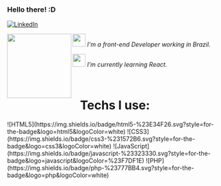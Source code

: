 ### Hello there! :D

<a href="https://br.linkedin.com/in/graziela-diehl" target="_blank">![LinkedIn](https://img.shields.io/badge/linkedin-%230077B5.svg?style=for-the-badge&logo=linkedin&logoColor=white)</a>

<div>
<img align=left src="https://user-images.githubusercontent.com/86322489/159967358-8e245b48-ee91-4130-afbf-6ba545924985.gif" width="150" />
  <p><img width="30" src="https://media4.giphy.com/media/3oKIPnAiaMCws8nOsE/giphy.gif?cid=ecf05e47thrr64op7l3nlzqnvoho7a8uil9zyivtylr82t36&rid=giphy.gif&ct=g"/><em> I'm a front-end Developer working in Brazil.</em></p>
  <p><img width="30" src="https://media3.giphy.com/media/2xnO6tTIYYFE2j3IqQ/giphy.gif?cid=ecf05e47jo6ivbnx3gcditmecmjolr01zz3r7guwwd80a4cc&rid=giphy.gif&ct=g"/><em> I’m currently learning React.</em></p>
</div>
<br>
<h1 align=center>Techs I use:</h1>
![HTML5](https://img.shields.io/badge/html5-%23E34F26.svg?style=for-the-badge&logo=html5&logoColor=white)
![CSS3](https://img.shields.io/badge/css3-%231572B6.svg?style=for-the-badge&logo=css3&logoColor=white)
![JavaScript](https://img.shields.io/badge/javascript-%23323330.svg?style=for-the-badge&logo=javascript&logoColor=%23F7DF1E)
![PHP](https://img.shields.io/badge/php-%23777BB4.svg?style=for-the-badge&logo=php&logoColor=white)
